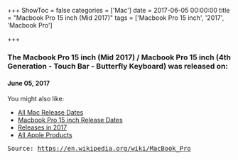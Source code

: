 +++
ShowToc = false
categories = ['Mac']
date = 2017-06-05 00:00:00
title = "Macbook Pro 15 inch (Mid 2017)"
tags = ['Macbook Pro 15 inch', '2017', 'Macbook Pro']

+++

### The Macbook Pro 15 inch (Mid 2017) / Macbook Pro 15 inch (4th Generation - Touch Bar - Butterfly Keyboard) was released on: 
#### June 05, 2017


<!--more-->


    
You might also like:

- [All Mac Release Dates](https://AppleReleaseDate.com/categories/mac/)
- [Macbook Pro 15 inch Release Dates](https://AppleReleaseDate.com/tags/macbook-pro-15-inch/)
- [Releases in 2017](https://AppleReleaseDate.com/tags/2017/)
- [All Apple Products](https://AppleReleaseDate.com/categories/)



<kbd> Source: https://en.wikipedia.org/wiki/MacBook_Pro</kbd>

